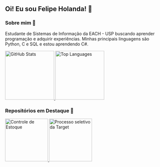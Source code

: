 ## Oi! Eu sou Felipe Holanda! 🚀

### Sobre mim 💬

Estudante de Sistemas de Informação da EACH - USP buscando aprender programação e adquirir experiências.
Minhas principais linguagens são Python, C e SQL e estou aprendendo C#.

<div>
  <a href="https://github.com/felmdx">
    <img height ="160" alt="GitHub Stats" src="https://github-readme-stats.vercel.app/api?username=felmdx&count_private=true&show_icons=true&theme=tokyonight"/>
    <img height ="160" alt="Top Languages" src="https://github-readme-stats.vercel.app/api/top-langs/?username=felmdx&layout=compact&theme=tokyonight&hide=starlark,html" />
  </a>
</div>

### Repositórios em Destaque 💬

<div>
<a href="https://github.com/felmdx/Controle_de_Estoque">
  <img  alt="Controle de Estoque" height="140" src="https://github-readme-stats.vercel.app/api/pin/?username=felmdx&repo=Controle_de_Estoque&theme=tokyonight" />
</a>
<a href="https://github.com/felmdx/Target_Process">
  <img  alt="Processo seletivo da Target" height="140" src="https://github-readme-stats.vercel.app/api/pin/?username=felmdx&repo=Target_Process&theme=tokyonight" />
</a>
 </div>
